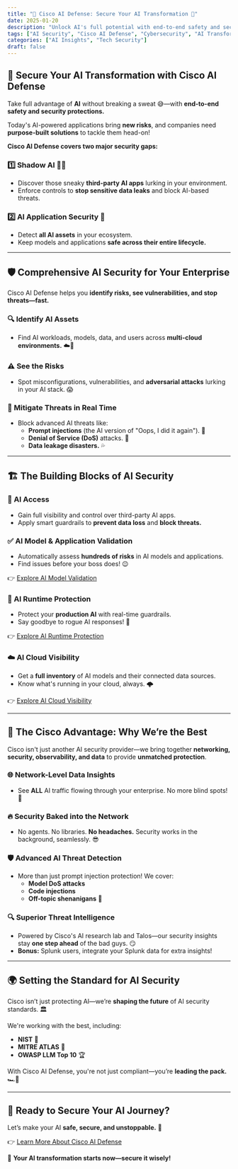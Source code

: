 ```yaml
---
title: "🔐 Cisco AI Defense: Secure Your AI Transformation 🚀"
date: 2025-01-20
description: "Unlock AI's full potential with end-to-end safety and security protections from Cisco AI Defense."
tags: ["AI Security", "Cisco AI Defense", "Cybersecurity", "AI Transformation"]
categories: ["AI Insights", "Tech Security"]
draft: false
---
```


## 🚀 Secure Your AI Transformation with Cisco AI Defense  

Take full advantage of **AI** without breaking a sweat 😅—with **end-to-end safety and security protections.**  

Today's AI-powered applications bring **new risks**, and companies need **purpose-built solutions** to tackle them head-on!  

**Cisco AI Defense covers two major security gaps:**  

### 1️⃣ Shadow AI 🕵️‍♂️  
- Discover those sneaky **third-party AI apps** lurking in your environment.  
- Enforce controls to **stop sensitive data leaks** and block AI-based threats.  

### 2️⃣ AI Application Security 🔐  
- Detect **all AI assets** in your ecosystem.  
- Keep models and applications **safe across their entire lifecycle.**  

---

## 🛡️ Comprehensive AI Security for Your Enterprise  

Cisco AI Defense helps you **identify risks, see vulnerabilities, and stop threats—fast.**  

### 🔍 Identify AI Assets  
- Find AI workloads, models, data, and users across **multi-cloud environments.** ☁️🏢  

### ⚠️ See the Risks  
- Spot misconfigurations, vulnerabilities, and **adversarial attacks** lurking in your AI stack. 😱  

### 🚧 Mitigate Threats in Real Time  
- Block advanced AI threats like:  
  - **Prompt injections** (the AI version of "Oops, I did it again"). 🎤  
  - **Denial of Service (DoS)** attacks. 🚫  
  - **Data leakage disasters.** 💦  

---

## 🏗️ The Building Blocks of AI Security  

### 🔎 AI Access  
- Gain full visibility and control over third-party AI apps.  
- Apply smart guardrails to **prevent data loss** and **block threats.**  

### ✅ AI Model & Application Validation  
- Automatically assess **hundreds of risks** in AI models and applications.  
- Find issues before your boss does! 😉  

👉 [Explore AI Model Validation](#)  

### 🚀 AI Runtime Protection  
- Protect your **production AI** with real-time guardrails.  
- Say goodbye to rogue AI responses! 👋  

👉 [Explore AI Runtime Protection](#)  

### ☁️ AI Cloud Visibility  
- Get a **full inventory** of AI models and their connected data sources.  
- Know what's running in your cloud, always. 🌩️  

👉 [Explore AI Cloud Visibility](#)  

---

## 🎯 The Cisco Advantage: Why We’re the Best  

Cisco isn't just another AI security provider—we bring together **networking, security, observability, and data** to provide **unmatched protection**.  

### 🌐 **Network-Level Data Insights**  
- See **ALL** AI traffic flowing through your enterprise. No more blind spots! 👀  

### 🔥 **Security Baked into the Network**  
- No agents. No libraries. **No headaches.** Security works in the background, seamlessly. 😎  

### 🛡️ **Advanced AI Threat Detection**  
- More than just prompt injection protection! We cover:  
  - **Model DoS attacks**  
  - **Code injections**  
  - **Off-topic shenanigans** 🤡  

### 🔍 **Superior Threat Intelligence**  
- Powered by Cisco's AI research lab and Talos—our security insights stay **one step ahead** of the bad guys. 😏  
- **Bonus:** Splunk users, integrate your Splunk data for extra insights!  

---

## 🌍 Setting the Standard for AI Security  

Cisco isn’t just protecting AI—we’re **shaping the future** of AI security standards. 🏛️  

We're working with the best, including:  
- **NIST** 📜  
- **MITRE ATLAS** 🔭  
- **OWASP LLM Top 10** 🏆  

With Cisco AI Defense, you're not just compliant—you’re **leading the pack.** 🏎️💨  

---

## 🔗 Ready to Secure Your AI Journey?  

Let’s make your AI **safe, secure, and unstoppable.** 💪  

👉 [Learn More About Cisco AI Defense](https://www.ciscoaisummit.com/)  

🚀 **Your AI transformation starts now—secure it wisely!**  

